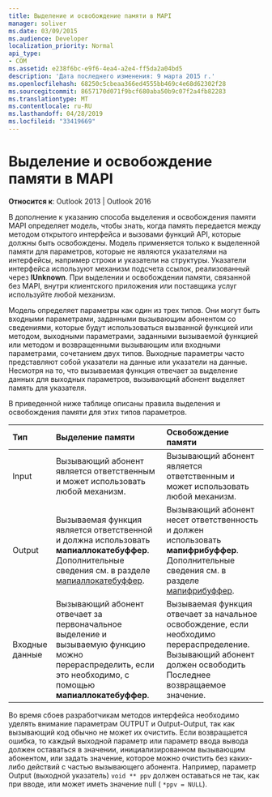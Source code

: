 ```yaml
---
title: Выделение и освобождение памяти в MAPI
manager: soliver
ms.date: 03/09/2015
ms.audience: Developer
localization_priority: Normal
api_type:
- COM
ms.assetid: e238f6bc-e9f6-4ea4-a2e4-ff5da2a04bd5
description: 'Дата последнего изменения: 9 марта 2015 г.'
ms.openlocfilehash: 68250c5cbeaa366ed4555bb469c4e68d62302f28
ms.sourcegitcommit: 8657170d071f9bcf680aba50b9c07f2a4fb82283
ms.translationtype: MT
ms.contentlocale: ru-RU
ms.lasthandoff: 04/28/2019
ms.locfileid: "33419669"
---
```

# <a name="allocating-and-freeing-memory-in-mapi"></a>Выделение и освобождение памяти в MAPI

  
  
**Относится к**: Outlook 2013 | Outlook 2016 
  
В дополнение к указанию способа выделения и освобождения памяти MAPI определяет модель, чтобы знать, когда память передается между методом открытого интерфейса и вызовами функций API, которые должны быть освобождены. Модель применяется только к выделенной памяти для параметров, которые не являются указателями на интерфейсы, например строки и указатели на структуры. Указатели интерфейса используют механизм подсчета ссылок, реализованный через **IUnknown**. При выделении и освобождении памяти, связанной без MAPI, внутри клиентского приложения или поставщика услуг используйте любой механизм. 
  
Модель определяет параметры как один из трех типов. Они могут быть входными параметрами, заданными вызывающим абонентом со сведениями, которые будут использоваться вызванной функцией или методом, выходными параметрами, заданными вызываемой функцией или методом и возвращенными вызывающим или входными параметрами, сочетанием двух типов. Выходные параметры часто представляют собой указатели на данные или указатели на данные. Несмотря на то, что вызываемая функция отвечает за выделение данных для выходных параметров, вызывающий абонент выделяет память для указателя. 
  
В приведенной ниже таблице описаны правила выделения и освобождения памяти для этих типов параметров.
  
|**Тип**|**Выделение памяти**|**Освобождение памяти**|
|:-----|:-----|:-----|
|Input  <br/> |Вызывающий абонент является ответственным и может использовать любой механизм.  <br/> |Вызывающий абонент является ответственным и может использовать любой механизм.  <br/> |
|Output  <br/> |Вызываемая функция является ответственной и должна использовать **мапиаллокатебуффер**. Дополнительные сведения см. в разделе [мапиаллокатебуффер](mapiallocatebuffer.md).  <br/> |Вызывающий абонент несет ответственность и должен использовать **мапифрибуффер**. Дополнительные сведения см. в разделе [мапифрибуффер](mapifreebuffer.md).  <br/> |
|Входные данные  <br/> |Вызывающий абонент отвечает за первоначальное выделение и вызываемую функцию можно перераспределить, если это необходимо, с помощью **мапиаллокатебуффер**.  <br/> |Вызываемая функция отвечает за начальное освобождение, если необходимо перераспределение. Вызывающий абонент должен освободить Последнее возвращаемое значение.  <br/> |
   
Во время сбоев разработчикам методов интерфейса необходимо уделять внимание параметрам OUTPUT и Output-Output, так как вызывающий код обычно не может их очистить. Если возвращается ошибка, то каждый выходной параметр или параметр ввода вывода должен оставаться в значении, инициализированном вызывающим абонентом, или задать значение, которое можно очистить без каких-либо действий с частью вызывающего абонента. Например, параметр Output (выходной указатель) `void ** ppv` должен оставаться не так, как при вводе, или может иметь значение null ( `*ppv = NULL`).
  

